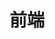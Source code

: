 # 前端

<detail tab="frontEnd" :menu="['JavaScript','css','Webpack', 'Sass','Jest','Vue','Axios','ElementUI','React','Jenkins', '常见问题']"/>
